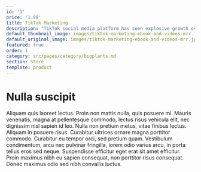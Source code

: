 ```yaml
---
id: '1'
price: '1.99'
title: TikTok Marketing
description: "TikTok social media platform has seen explosive growth over the last two years. It now has 500 million users that are desperate for fun and exciting content and this is a massive opportunity for you to promote your business. To be successful with TikTok marketing you need to know how the platform works and how the users interact with each other.\_ \_ \_ \_ \_ \_ \_ \_ \_ \_ \_ \_ \_ \_ \_ \_ \_ \_ \_ \_ \_ \_ \_ \_ \_ \_ \_ \_ \_ \_ \_ \_ \_ \_ \_ \_ \_ \_ \_ \_ \_ \_ \_ \_ \_ \_ \_ \_ \_ \_ \_ \_ \_ \_ \_ \_ With this ebook you will learn\_everything that you need to know to use the TikTok platform to market your business successfully."
default_thumbnail_image: images/tiktok-marketing-ebook-and-videos-mrr.jpg
default_original_image: images/tiktok-marketing-ebook-and-videos-mrr.jpg
featured: true
order: 1
category: src/pages/category/bigplants.md
section: Store
template: product
---
```


# Nulla suscipit

Aliquam quis laoreet lectus. Proin non mattis nulla, quis posuere mi. Mauris venenatis, magna at pellentesque commodo, lectus risus vehicula elit, nec dignissim nisl sapien id leo. Nulla non pretium metus, vitae finibus lectus. Aliquam in posuere risus. Curabitur ultrices ornare magna porttitor commodo. Curabitur eu tempor orci, sed pretium quam. Vestibulum condimentum, arcu nec pulvinar fringilla, lorem odio varius arcu, in porta tellus eros sed neque. Suspendisse efficitur eget erat sit amet efficitur. Proin maximus nibh eu sapien consequat, non porttitor risus consequat. Donec maximus odio sed nibh convallis luctus.
